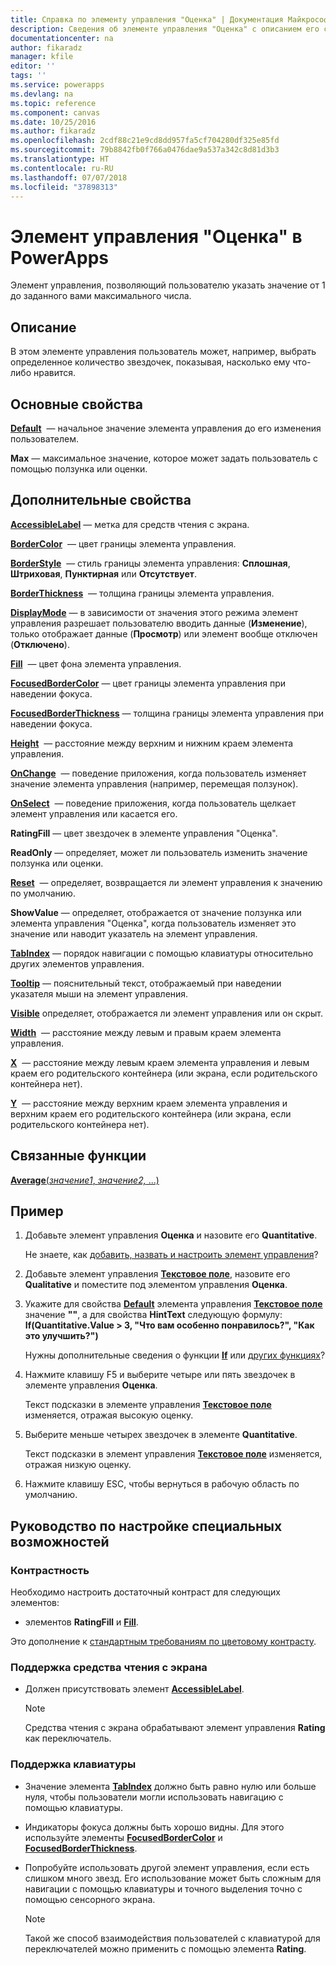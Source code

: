 ```yaml
---
title: Справка по элементу управления "Оценка" | Документация Майкрософт
description: Сведения об элементе управления "Оценка" с описанием его свойств и примерами
documentationcenter: na
author: fikaradz
manager: kfile
editor: ''
tags: ''
ms.service: powerapps
ms.devlang: na
ms.topic: reference
ms.component: canvas
ms.date: 10/25/2016
ms.author: fikaradz
ms.openlocfilehash: 2cdf88c21e9cd8dd957fa5cf704280df325e85fd
ms.sourcegitcommit: 79b8842fb0f766a0476dae9a537a342c8d81d3b3
ms.translationtype: HT
ms.contentlocale: ru-RU
ms.lasthandoff: 07/07/2018
ms.locfileid: "37898313"
---
```

# <a name="rating-control-in-powerapps"></a>Элемент управления "Оценка" в PowerApps
Элемент управления, позволяющий пользователю указать значение от 1 до заданного вами максимального числа.

## <a name="description"></a>Описание
В этом элементе управления пользователь может, например, выбрать определенное количество звездочек, показывая, насколько ему что-либо нравится.

## <a name="key-properties"></a>Основные свойства
**[Default](properties-core.md)**  — начальное значение элемента управления до его изменения пользователем.

**Max** — максимальное значение, которое может задать пользователь с помощью ползунка или оценки.

## <a name="additional-properties"></a>Дополнительные свойства
**[AccessibleLabel](properties-accessibility.md)** — метка для средств чтения с экрана.

**[BorderColor](properties-color-border.md)**  — цвет границы элемента управления.

**[BorderStyle](properties-color-border.md)**  — стиль границы элемента управления: **Сплошная**, **Штриховая**, **Пунктирная** или **Отсутствует**.

**[BorderThickness](properties-color-border.md)**  — толщина границы элемента управления.

**[DisplayMode](properties-core.md)** — в зависимости от значения этого режима элемент управления разрешает пользователю вводить данные (**Изменение**), только отображает данные (**Просмотр**) или элемент вообще отключен (**Отключено**).

**[Fill](properties-color-border.md)**  — цвет фона элемента управления.

**[FocusedBorderColor](properties-color-border.md)** — цвет границы элемента управления при наведении фокуса.

**[FocusedBorderThickness](properties-color-border.md)** — толщина границы элемента управления при наведении фокуса.

**[Height](properties-size-location.md)**  — расстояние между верхним и нижним краем элемента управления.

**[OnChange](properties-core.md)**  — поведение приложения, когда пользователь изменяет значение элемента управления (например, перемещая ползунок).

**[OnSelect](properties-core.md)**  — поведение приложения, когда пользователь щелкает элемент управления или касается его.

**RatingFill** — цвет звездочек в элементе управления "Оценка".

**ReadOnly** — определяет, может ли пользователь изменить значение ползунка или оценки.

**[Reset](properties-core.md)**  — определяет, возвращается ли элемент управления к значению по умолчанию.

**ShowValue** — определяет, отображается от значение ползунка или элемента управления "Оценка", когда пользователь изменяет это значение или наводит указатель на элемент управления.

**[TabIndex](properties-accessibility.md)** — порядок навигации с помощью клавиатуры относительно других элементов управления.

**[Tooltip](properties-core.md)** — пояснительный текст, отображаемый при наведении указателя мыши на элемент управления.

**[Visible](properties-core.md)** определяет, отображается ли элемент управления или он скрыт.

**[Width](properties-size-location.md)**  — расстояние между левым и правым краем элемента управления.

**[X](properties-size-location.md)**  — расстояние между левым краем элемента управления и левым краем его родительского контейнера (или экрана, если родительского контейнера нет).

**[Y](properties-size-location.md)**  — расстояние между верхним краем элемента управления и верхним краем его родительского контейнера (или экрана, если родительского контейнера нет).

## <a name="related-functions"></a>Связанные функции
[**Average**(*значение1*, *значение2,* ...)](../functions/function-aggregates.md)

## <a name="example"></a>Пример
1. Добавьте элемент управления **Оценка** и назовите его **Quantitative**.
   
    Не знаете, как [добавить, назвать и настроить элемент управления](../add-configure-controls.md)?
2. Добавьте элемент управления **[Текстовое поле](control-text-input.md)**, назовите его **Qualitative** и поместите под элементом управления **Оценка**.
3. Укажите для свойства **[Default](properties-core.md)** элемента управления **[Текстовое поле](control-text-input.md)** значение **""**, а для свойства **HintText** следующую формулу:
   <br>**If(Quantitative.Value > 3, "Что вам особенно понравилось?", "Как это улучшить?")**
   
    Нужны дополнительные сведения о функции **[If](../functions/function-if.md)** или [других функциях](../formula-reference.md)?
4. Нажмите клавишу F5 и выберите четыре или пять звездочек в элементе управления **Оценка**.
   
    Текст подсказки в элементе управления **[Текстовое поле](control-text-input.md)** изменяется, отражая высокую оценку.
5. Выберите меньше четырех звездочек в элементе **Quantitative**.
   
    Текст подсказки в элемент управления **[Текстовое поле](control-text-input.md)** изменяется, отражая низкую оценку.
6. Нажмите клавишу ESC, чтобы вернуться в рабочую область по умолчанию.


## <a name="accessibility-guidelines"></a>Руководство по настройке специальных возможностей
### <a name="color-contrast"></a>Контрастность
Необходимо настроить достаточный контраст для следующих элементов:
* элементов **RatingFill** и **[Fill](properties-color-border.md)**.

Это дополнение к [стандартным требованиям по цветовому контрасту](../accessible-apps-color.md).

### <a name="screen-reader-support"></a>Поддержка средства чтения с экрана
* Должен присутствовать элемент **[AccessibleLabel](properties-accessibility.md)**.

    > [!NOTE]
  > Средства чтения с экрана обрабатывают элемент управления **Rating** как переключатель.

### <a name="keyboard-support"></a>Поддержка клавиатуры
* Значение элемента **[TabIndex](properties-accessibility.md)** должно быть равно нулю или больше нуля, чтобы пользователи могли использовать навигацию с помощью клавиатуры.
* Индикаторы фокуса должны быть хорошо видны. Для этого используйте элементы **[FocusedBorderColor](properties-color-border.md)** и **[FocusedBorderThickness](properties-color-border.md)**.
* Попробуйте использовать другой элемент управления, если есть слишком много звезд. Его использование может быть сложным для навигации с помощью клавиатуры и точного выделения точно с помощью сенсорного экрана.

    > [!NOTE]
  > Такой же способ взаимодействия пользователей с клавиатурой для переключателей можно применить с помощью элемента **Rating**.
